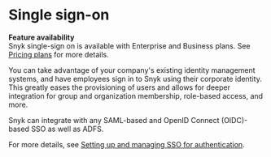 # Single sign-on

**Feature availability**  
Snyk single-sign on is available with Enterprise and Business plans. See [Pricing plans](https://snyk.io/plans/) for more details.

You can take advantage of your company's existing identity management systems, and have employees sign in to Snyk using their corporate identity. This greatly eases the provisioning of users and allows for deeper integration for group and organization membership, role-based access, and more.

Snyk can integrate with any SAML-based and OpenID Connect \(OIDC\)-based SSO as well as ADFS.

For more details, see [Setting up and managing SSO for authentication](https://support.snyk.io/hc/en-us/sections/360001316857-Setting-up-and-managing-SSO-for-authentication).

